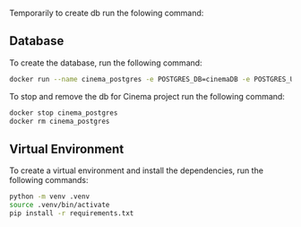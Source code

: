 Temporarily to create db run the folowing command:

## Database

To create the database, run the following command:

```bash
docker run --name cinema_postgres -e POSTGRES_DB=cinemaDB -e POSTGRES_USER=cinemaUser -e POSTGRES_PASSWORD='Cinema@Senha007' -d -p 5432:5432 postgres:alpine
```

To stop and remove the db for Cinema project run the following command:

```bash
docker stop cinema_postgres
docker rm cinema_postgres
```

## Virtual Environment

To create a virtual environment and install the dependencies, run the following commands:

```bash
python -m venv .venv
source .venv/bin/activate
pip install -r requirements.txt
```
